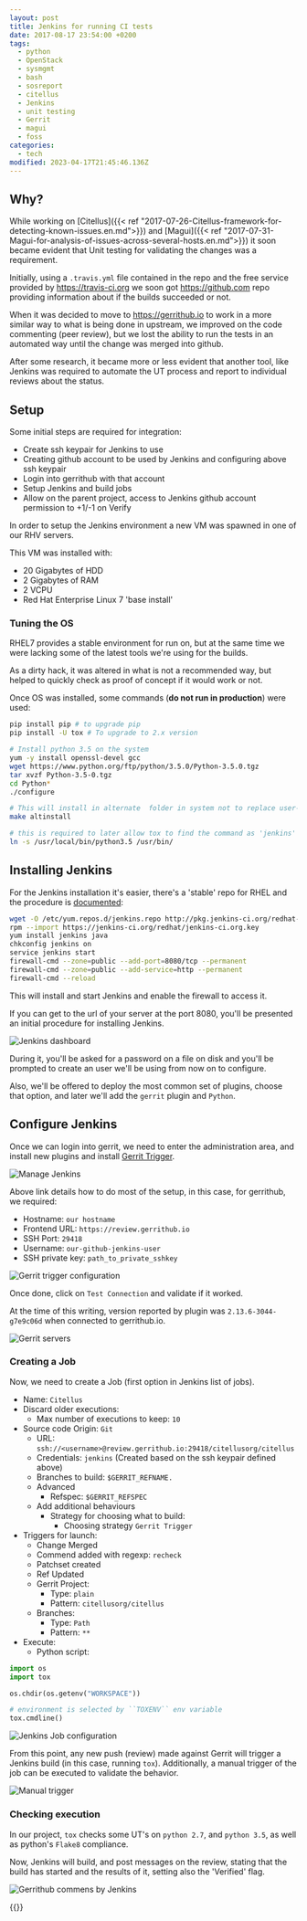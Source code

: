 ```yaml
---
layout: post
title: Jenkins for running CI tests
date: 2017-08-17 23:54:00 +0200
tags:
  - python
  - OpenStack
  - sysmgmt
  - bash
  - sosreport
  - citellus
  - Jenkins
  - unit testing
  - Gerrit
  - magui
  - foss
categories:
  - tech
modified: 2023-04-17T21:45:46.136Z
---
```


## Why?

While working on [Citellus]({{< ref "2017-07-26-Citellus-framework-for-detecting-known-issues.en.md">}}) and [Magui]({{< ref "2017-07-31-Magui-for-analysis-of-issues-across-several-hosts.en.md">}}) it soon became evident that Unit testing for validating the changes was a requirement.

Initially, using a `.travis.yml` file contained in the repo and the free service provided by <https://travis-ci.org> we soon got <https://github.com> repo providing information about if the builds succeeded or not.

When it was decided to move to <https://gerrithub.io> to work in a more similar way to what is being done in upstream, we improved on the code commenting (peer review), but we lost the ability to run the tests in an automated way until the change was merged into github.

After some research, it became more or less evident that another tool, like Jenkins was required to automate the UT process and report to individual reviews about the status.

## Setup

Some initial steps are required for integration:

- Create ssh keypair for Jenkins to use
- Creating github account to be used by Jenkins and configuring above ssh keypair
- Login into gerrithub with that account
- Setup Jenkins and build jobs
- Allow on the parent project, access to Jenkins github account permission to +1/-1 on Verify

In order to setup the Jenkins environment a new VM was spawned in one of our RHV servers.

This VM was installed with:

- 20 Gigabytes of HDD
- 2 Gigabytes of RAM
- 2 VCPU
- Red Hat Enterprise Linux 7 'base install'

### Tuning the OS

RHEL7 provides a stable environment for run on, but at the same time we were lacking some of the latest tools we're using for the builds.

As a dirty hack, it was altered in what is not a recommended way, but helped to quickly check as proof of concept if it would work or not.

Once OS was installed, some commands (**do not run in production**) were used:

```bash
pip install pip # to upgrade pip
pip install -U tox # To upgrade to 2.x version

# Install python 3.5 on the system
yum -y install openssl-devel gcc
wget https://www.python.org/ftp/python/3.5.0/Python-3.5.0.tgz
tar xvzf Python-3.5-0.tgz
cd Python*
./configure

# This will install in alternate  folder in system not to replace user-wide python version
make altinstall

# this is required to later allow tox to find the command as 'jenkins' user
ln -s /usr/local/bin/python3.5 /usr/bin/
```

## Installing Jenkins

For the Jenkins installation it's easier, there's a 'stable' repo for RHEL and the procedure is [documented](https://wiki.jenkins.io/display/JENKINS/Installing+Jenkins+on+Red+Hat+distributions):

```bash
wget -O /etc/yum.repos.d/jenkins.repo http://pkg.jenkins-ci.org/redhat-stable/jenkins.repo
rpm --import https://jenkins-ci.org/redhat/jenkins-ci.org.key
yum install jenkins java
chkconfig jenkins on
service jenkins start
firewall-cmd --zone=public --add-port=8080/tcp --permanent
firewall-cmd --zone=public --add-service=http --permanent
firewall-cmd --reload
```

This will install and start Jenkins and enable the firewall to access it.

If you can get to the url of your server at the port 8080, you'll be presented an initial procedure for installing Jenkins.

![Jenkins dashboard](dashboard.png)

During it, you'll be asked for a password on a file on disk and you'll be prompted to create an user we'll be using from now on to configure.

Also, we'll be offered to deploy the most common set of plugins, choose that option, and later we'll add the `gerrit` plugin and `Python`.

## Configure Jenkins

Once we can login into gerrit, we need to enter the administration area, and install new plugins and install [Gerrit Trigger](https://wiki.jenkins.io/display/JENKINS/Gerrit+Trigger).

![Manage Jenkins](manage.png)

Above link details how to do most of the setup, in this case, for gerrithub, we required:

- Hostname: `our hostname`
- Frontend URL: `https://review.gerrithub.io`
- SSH Port: `29418`
- Username: `our-github-jenkins-user`
- SSH private key: `path_to_private_sshkey`

![Gerrit trigger configuration](gerrit-trigger-config.png)

Once done, click on `Test Connection` and validate if it worked.

At the time of this writing, version reported by plugin was `2.13.6-3044-g7e9c06d` when connected to gerrithub.io.

![Gerrit servers](gerritconfig.png)

### Creating a Job

Now, we need to create a Job (first option in Jenkins list of jobs).

- Name: `Citellus`
- Discard older executions:
  - Max number of executions to keep: `10`
- Source code Origin: `Git`
  - URL: `ssh://<username>@review.gerrithub.io:29418/citellusorg/citellus`
  - Credentials: `jenkins` (Created based on the ssh keypair defined above)
  - Branches to build: `$GERRIT_REFNAME.`
  - Advanced
    - Refspec: `$GERRIT_REFSPEC`
  - Add additional behaviours
    - Strategy for choosing what to build:
      - Choosing strategy `Gerrit Trigger`
- Triggers for launch:
  - Change Merged
  - Commend added with regexp: `recheck`
  - Patchset created
  - Ref Updated
  - Gerrit Project:
    - Type: `plain`
    - Pattern: `citellusorg/citellus`
  - Branches:
    - Type: `Path`
    - Pattern: `**`
- Execute:
  - Python script:

```python
import os
import tox

os.chdir(os.getenv("WORKSPACE"))

# environment is selected by ``TOXENV`` env variable
tox.cmdline()
```

![Jenkins Job configuration](jobconfig.png)

From this point, any new push (review) made against Gerrit will trigger a Jenkins build (in this case, running `tox`). Additionally, a manual trigger of the job can be executed to validate the behavior.

![Manual trigger](manualtrigger.png)

### Checking execution

In our project, `tox` checks some UT's on `python 2.7`, and `python 3.5`, as well as python's `Flake8` compliance.

Now, Jenkins will build, and post messages on the review, stating that the build has started and the results of it, setting also the 'Verified' flag.

![Gerrithub commens by Jenkins](gitreview.png)

{{<enjoy>}}

